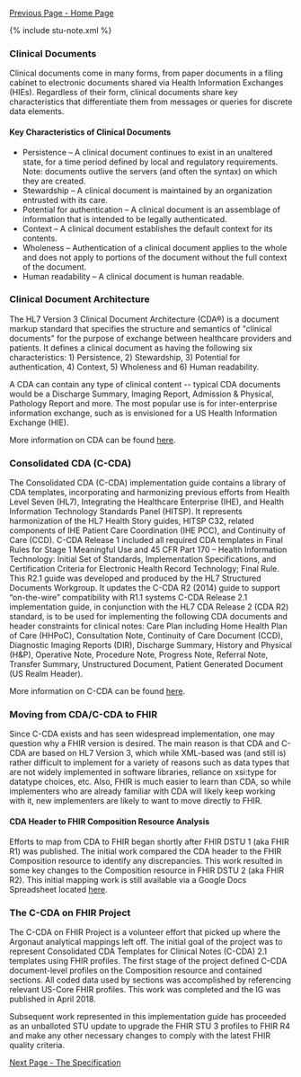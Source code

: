 [Previous Page - Home Page](index.html)

{% include stu-note.xml %}

### Clinical Documents

Clinical documents come in many forms, from paper documents in a filing cabinet to electronic documents shared via Health Information Exchanges (HIEs). Regardless of their form, clinical documents share key characteristics that differentiate them from messages or queries for discrete data elements.  

#### Key Characteristics of Clinical Documents

* Persistence – A clinical document continues to exist in an unaltered state, for a time period defined by local and regulatory requirements. Note: documents outlive the servers (and often the syntax) on which they are created. 
* Stewardship – A clinical document is maintained by an organization entrusted with its care. 
* Potential for authentication – A clinical document is an assemblage of information that is intended to be legally authenticated. 
* Context – A clinical document establishes the default context for its contents. 
* Wholeness – Authentication of a clinical document applies to the whole and does not apply to portions of the document without the full context of the document. 
* Human readability – A clinical document is human readable. 

### Clinical Document Architecture

The HL7 Version 3 Clinical Document Architecture (CDA®) is a document markup standard that specifies the structure and semantics of "clinical documents" for the purpose of exchange between healthcare providers and patients. It defines a clinical document as having the following six characteristics: 1) Persistence, 2) Stewardship, 3) Potential for authentication, 4) Context, 5) Wholeness and 6) Human readability.

A CDA can contain any type of clinical content -- typical CDA documents would be a Discharge Summary, Imaging Report, Admission & Physical, Pathology Report and more. The most popular use is for inter-enterprise information exchange, such as is envisioned for a US Health Information Exchange (HIE).

More information on CDA can be found [here](http://www.hl7.org/implement/standards/product_brief.cfm?product_id=7). 

### Consolidated CDA (C-CDA)

The Consolidated CDA (C-CDA) implementation guide contains a library of CDA templates, incorporating and harmonizing previous efforts from Health Level Seven (HL7), Integrating the Healthcare Enterprise (IHE), and Health Information Technology Standards Panel (HITSP). It represents harmonization of the HL7 Health Story guides, HITSP C32, related components of IHE Patient Care Coordination (IHE PCC), and Continuity of Care (CCD). C-CDA Release 1 included all required CDA templates in Final Rules for Stage 1 Meaningful Use and 45 CFR Part 170 – Health Information Technology: Initial Set of Standards, Implementation Specifications, and Certification Criteria for Electronic Health Record Technology; Final Rule. This R2.1 guide was developed and produced by the HL7 Structured Documents Workgroup. It updates the C-CDA R2 (2014) guide to support “on-the-wire” compatibility with R1.1 systems C-CDA Release 2.1 implementation guide, in conjunction with the HL7 CDA Release 2 (CDA R2) standard, is to be used for implementing the following CDA documents and header constraints for clinical notes: Care Plan including Home Health Plan of Care (HHPoC), Consultation Note, Continuity of Care Document (CCD), Diagnostic Imaging Reports (DIR), Discharge Summary, History and Physical (H&P), Operative Note, Procedure Note, Progress Note, Referral Note, Transfer Summary, Unstructured Document, Patient Generated Document (US Realm Header).

More information on C-CDA can be found [here](http://www.hl7.org/implement/standards/product_brief.cfm?product_id=492). 

### Moving from CDA/C-CDA to FHIR

Since C-CDA exists and has seen widespread implementation, one may question why a FHIR version is desired. The main reason is that CDA and C-CDA are based on HL7 Version 3, which while XML-based was (and still is) rather difficult to implement for a variety of reasons such as data types that are not widely implemented in software libraries, reliance on xsi:type for datatype choices, etc. Also, FHIR is much easier to learn than CDA, so while implementers who are already familiar with CDA will likely keep working with it, new implementers are likely to want to move directly to FHIR. 

#### CDA Header to FHIR Composition Resource Analysis

Efforts to map from CDA to FHIR began shortly after FHIR DSTU 1 (aka FHIR R1) was published. The initial work compared the CDA header to the FHIR Composition resource to identify any discrepancies. This work resulted in some key changes to the Composition resource in FHIR DSTU 2 (aka FHIR R2). This initial mapping work is still available via a Google Docs Spreadsheet located [here](https://docs.google.com/spreadsheets/d/1KctdexG3oB2QBiBQNH1Rbt2uJ6DxQFROyIFKo5q95WU/edit#gid=1223244219). 

### The C-CDA on FHIR Project

The C-CDA on FHIR Project is a volunteer effort that picked up where the Argonaut analytical mappings left off. The initial goal of the project was to represent Consolidated CDA Templates for Clinical Notes (C-CDA) 2.1 templates using FHIR profiles. The first stage of the project defined C-CDA document-level profiles on the Composition resource and contained sections. All coded data used by sections was accomplished by referencing relevant US-Core FHIR profiles. This work was completed and the IG was published in April 2018. 

Subsequent work represented in this implementation guide has proceeded as an unballoted STU update to upgrade the FHIR STU 3 profiles to FHIR R4 and make any other necessary changes to comply with the latest FHIR quality criteria.

[Next Page - The Specification](the_specification.html)